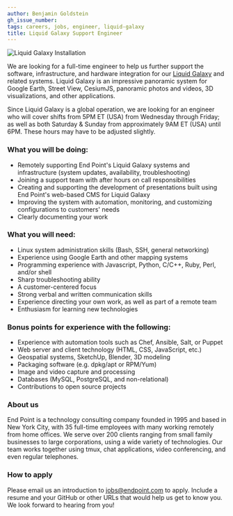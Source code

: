 ```yaml
---
author: Benjamin Goldstein
gh_issue_number: 
tags: careers, jobs, engineer, liquid-galaxy
title: Liquid Galaxy Support Engineer
---
```


<img src="/blog/2018/12/13/immersive_gis_job_opening/image-0.jpg" alt="Liquid Galaxy Installation" />

We are looking for a full-time engineer to help us further support the software, infrastructure, and hardware integration for our [Liquid Galaxy](https://liquidgalaxy.endpoint.com/) and related systems. Liquid Galaxy is an impressive panoramic system for Google Earth, Street View, CesiumJS, panoramic photos and videos, 3D visualizations, and other applications.

Since Liquid Galaxy is a global operation, we are looking for an engineer who will cover shifts from 5PM ET (USA) from Wednesday through Friday; as well as both Saturday & Sunday from approximately 9AM ET (USA) until 6PM. These hours may have to be adjusted slightly.

### What you will be doing:

-   Remotely supporting End Point's Liquid Galaxy systems and infrastructure (system updates, availability, troubleshooting)
-   Joining a support team with after hours on call responsibilities
-   Creating and supporting the development of presentations built using End Point's web-based CMS for Liquid Galaxy
-   Improving the system with automation, monitoring, and customizing configurations to customers' needs
-   Clearly documenting your work

### What you will need:

-   Linux system administration skills (Bash, SSH, general networking)
-   Experience using Google Earth and other mapping systems
-   Programming experience with Javascript, Python, C/C++, Ruby, Perl, and/or shell
-   Sharp troubleshooting ability
-   A customer-centered focus
-   Strong verbal and written communication skills
-   Experience directing your own work, as well as part of a remote team
-   Enthusiasm for learning new technologies

### Bonus points for experience with the following:

-   Experience with automation tools such as Chef, Ansible, Salt, or Puppet
-   Web server and client technology (HTML, CSS, JavaScript, etc.)
-   Geospatial systems, SketchUp, Blender, 3D modeling
-   Packaging software (e.g. dpkg/apt or RPM/Yum)
-   Image and video capture and processing
-   Databases (MySQL, PostgreSQL, and non-relational)
-   Contributions to open source projects

### About us

End Point is a technology consulting company founded in 1995 and based in New York City, with 35 full-time employees with many working remotely from home offices. We serve over 200 clients ranging from small family businesses to large corporations, using a wide variety of technologies. Our team works together using tmux, chat applications, video conferencing, and even regular telephones.

### How to apply

Please email us an introduction to <jobs@endpoint.com> to apply. Include a resume and your GitHub or other URLs that would help us get to know you. We look forward to hearing from you!